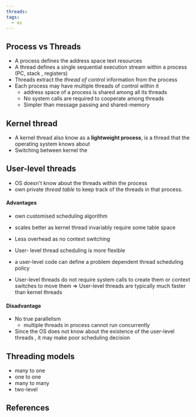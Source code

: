 ```yaml
---
threads: 
tags:
  - os
---
```


## Process vs Threads
- A process defines the address space text resources
- A thread defines a single sequential execution stream within a process (PC, stack , registers)
-  Threads extract the *thread of control* information from the process
- Each process may have multiple threads of control within it
  - address space of a process is shared among all its threads
  - No system calls are required to cooperate among threads
  - Simpler than message passing and shared-memory

## Kernel thread
- A kernel thread also know as a **lightweight process**, is a thread that the operating system knows about
- Switching between kernel the
## User-level threads
- OS doesn't know about the threads within the process
- own private *thread table* to keep track of the threads in  that process.
#### Advantages
- own customised scheduling algorithm
- scales better as kernel thread invariably require some table space
- Less overhead as no context switching
-  User- level thread scheduling is more flexible
  - a user-level code can define a problem dependent thread scheduling policy

- User-level threads do not require system calls to create them or context switches to move them
=> User-level threads are typically much faster than kernel threads

#### Disadvantage
- No true parallelism
  - multiple threads in process cannot run concurrently
- Since the OS does not know about the existence of the user-level threads , it may make poor scheduling decision
## Threading models
- many to one
- one to one
- many to many
- two-level



## References